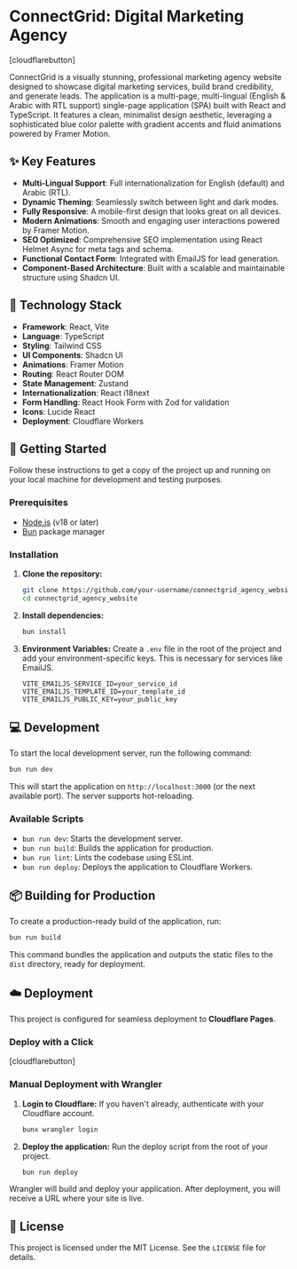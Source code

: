# ConnectGrid: Digital Marketing Agency

[cloudflarebutton]

ConnectGrid is a visually stunning, professional marketing agency website designed to showcase digital marketing services, build brand credibility, and generate leads. The application is a multi-page, multi-lingual (English & Arabic with RTL support) single-page application (SPA) built with React and TypeScript. It features a clean, minimalist design aesthetic, leveraging a sophisticated blue color palette with gradient accents and fluid animations powered by Framer Motion.

## ✨ Key Features

-   **Multi-Lingual Support**: Full internationalization for English (default) and Arabic (RTL).
-   **Dynamic Theming**: Seamlessly switch between light and dark modes.
-   **Fully Responsive**: A mobile-first design that looks great on all devices.
-   **Modern Animations**: Smooth and engaging user interactions powered by Framer Motion.
-   **SEO Optimized**: Comprehensive SEO implementation using React Helmet Async for meta tags and schema.
-   **Functional Contact Form**: Integrated with EmailJS for lead generation.
-   **Component-Based Architecture**: Built with a scalable and maintainable structure using Shadcn UI.

## 🚀 Technology Stack

-   **Framework**: React, Vite
-   **Language**: TypeScript
-   **Styling**: Tailwind CSS
-   **UI Components**: Shadcn UI
-   **Animations**: Framer Motion
-   **Routing**: React Router DOM
-   **State Management**: Zustand
-   **Internationalization**: React i18next
-   **Form Handling**: React Hook Form with Zod for validation
-   **Icons**: Lucide React
-   **Deployment**: Cloudflare Workers

## 🏁 Getting Started

Follow these instructions to get a copy of the project up and running on your local machine for development and testing purposes.

### Prerequisites

-   [Node.js](https://nodejs.org/en/) (v18 or later)
-   [Bun](https://bun.sh/) package manager

### Installation

1.  **Clone the repository:**
    ```bash
    git clone https://github.com/your-username/connectgrid_agency_website.git
    cd connectgrid_agency_website
    ```

2.  **Install dependencies:**
    ```bash
    bun install
    ```

3.  **Environment Variables:**
    Create a `.env` file in the root of the project and add your environment-specific keys. This is necessary for services like EmailJS.
    ```
    VITE_EMAILJS_SERVICE_ID=your_service_id
    VITE_EMAILJS_TEMPLATE_ID=your_template_id
    VITE_EMAILJS_PUBLIC_KEY=your_public_key
    ```

## 💻 Development

To start the local development server, run the following command:

```bash
bun run dev
```

This will start the application on `http://localhost:3000` (or the next available port). The server supports hot-reloading.

### Available Scripts

-   `bun run dev`: Starts the development server.
-   `bun run build`: Builds the application for production.
-   `bun run lint`: Lints the codebase using ESLint.
-   `bun run deploy`: Deploys the application to Cloudflare Workers.

## 📦 Building for Production

To create a production-ready build of the application, run:

```bash
bun run build
```

This command bundles the application and outputs the static files to the `dist` directory, ready for deployment.

## ☁️ Deployment

This project is configured for seamless deployment to **Cloudflare Pages**.

### Deploy with a Click

[cloudflarebutton]

### Manual Deployment with Wrangler

1.  **Login to Cloudflare:**
    If you haven't already, authenticate with your Cloudflare account.
    ```bash
    bunx wrangler login
    ```

2.  **Deploy the application:**
    Run the deploy script from the root of your project.
    ```bash
    bun run deploy
    ```

Wrangler will build and deploy your application. After deployment, you will receive a URL where your site is live.

## 📄 License

This project is licensed under the MIT License. See the `LICENSE` file for details.